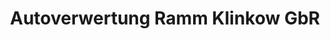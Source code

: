 ---
title: "Autoverwertung Ramm Klinkow GbR"
url: /prenzlau/autoverwertung-ramm-klinkow-gbr/
shop: Autoteile
---